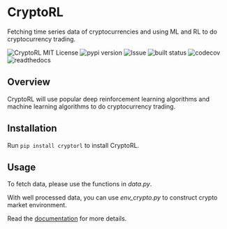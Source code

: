 # CryptoRL
Fetching time series data of cryptocurrencies and using ML and RL to do cryptocurrency trading.

<img src="https://img.shields.io/github/license/ZiyiXia/CryptoRL" alt="CryptoRL MIT License"/>
<img src="https://img.shields.io/pypi/v/CryptoRL" alt="pypi version">
<img src="https://img.shields.io/github/issues/ZiyiXia/CryptoRL" alt="Issue"/>
<img src="https://img.shields.io/github/actions/workflow/status/ZiyiXia/CryptoRL/build.yml?label=build%20status&logo=github" alt="built status">
<img src="https://img.shields.io/codecov/c/github/ZiyiXia/CryptoRL?logo=codecov" alt="codecov">
<img src="https://img.shields.io/readthedocs/cryptorl" alt="readthedocs">


## Overview
CryptoRL will use popular deep reinforcement learning algorithms and machine learning algorithms to do cryptocurrency trading.

## Installation

Run ```pip install cryptorl``` to install CryptoRL.

## Usage

To fetch data, please use the functions in *data.py*.

With well processed data, you can use *env_crypto.py* to construct crypto market environment.

Read the [documentation](https://cryptorl.readthedocs.io) for more details.

